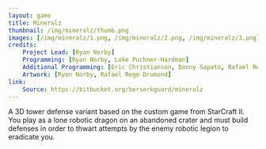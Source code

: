 ```yaml
---
layout: game
title: Mineralz
thumbnail: /img/mineralz/thumb.png
images: [/img/mineralz/1.png, /img/mineralz/2.png, /img/mineralz/3.png]
credits:
    Project Lead: [Ryan Norby]
    Programming: [Ryan Norby, Luke Puchner-Hardman]
    Additional Programming: [Eric Christianson, Danny Sapato, Rafael Rego Drumond]
    Artwork: [Ryan Norby, Rafael Rego Drumond]
link:
    Source: https://bitbucket.org/berserkguard/mineralz
---
```


A 3D tower defense variant based on the custom game from StarCraft II. You play as a lone robotic dragon on an abandoned crater and must build defenses in order to thwart attempts by the enemy robotic legion to eradicate you.
